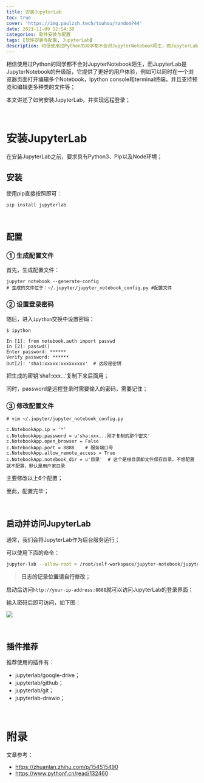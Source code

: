 ```yaml
---
title: 安装JupyterLab
toc: true
cover: 'https://img.paulzzh.tech/touhou/random?44'
date: 2021-11-09 12:54:30
categories: 软件安装与配置
tags: [软件安装与配置, JupyterLab]
description: 相信使用过Python的同学都不会对JupyterNotebook陌生，而JupyterLab是JupyterNotebook的升级版，它提供了更好的用户体验，例如可以同时在一个浏览器页面打开编辑多个Notebook，Ipython console和terminal终端，并且支持预览和编辑更多种类的文件等；本文讲述了如何安装JupyterLab，并实现远程登录；
---
```


相信使用过Python的同学都不会对JupyterNotebook陌生，而JupyterLab是JupyterNotebook的升级版，它提供了更好的用户体验，例如可以同时在一个浏览器页面打开编辑多个Notebook，Ipython console和terminal终端，并且支持预览和编辑更多种类的文件等；

本文讲述了如何安装JupyterLab，并实现远程登录；

<br/>

<!--more-->

# **安装JupyterLab**

在安装JupyterLab之前，要求具有Python3、Pip以及Node环境；

## **安装**

使用pip直接按照即可：

```shell
pip install jupyterlab
```

<br/>

## **配置**

### **① 生成配置文件**

首先，生成配置文件：

```shell
jupyter notebook --generate-config
# 生成的文件位于：~/.jupyter/jupyter_notebook_config.py #配置文件
```

### **② 设置登录密码**

随后，进入`ipython`交换中设置密码：

```shell
$ ipython

In [1]: from notebook.auth import passwd
In [2]: passwd()
Enter password: ******
Verify password: ******
Out[2]: 'sha1:xxxxx:xxxxxxxxx'  # 这段是密钥
```

把生成的密钥’sha1:xxx…’复制下来后面用；

同时，password是远程登录时需要输入的密码，需要记住；

### **③ 修改配置文件**

```shell
# vim ~/.jupyter/jupyter_notebook_config.py

c.NotebookApp.ip = '*'
c.NotebookApp.password = u'sha:xxx...刚才复制的那个密文'
c.NotebookApp.open_browser = False
c.NotebookApp.port = 8888    # 服务端口号
c.NotebookApp.allow_remote_access = True
c.NotebookApp.notebook_dir = u'目录'  # 这个是根目录即文件保存目录，不想配置就不配置，默认是用户家目录
```

主要修改以上6个配置；

至此，配置完毕；

<br/>

## **启动并访问JupyterLab**

通常，我们会将JupyterLab作为后台服务运行；

可以使用下面的命令：

```bash
jupyter-lab --allow-root > /root/self-workspace/jupyter-notebook/jupyter.log 2>&1 &
```

>   **日志的记录位置请自行修改；**

启动后访问`http://your-ip-address:8888`就可以访问JupyterLab的登录界面；

输入密码后即可访问，如下图：

![](https://raw.gitmirror.com/JasonkayZK/blog_static/master/images/jupyter_lab_1.png)

<br/>

## **插件推荐**

推荐使用的插件有：

-   jupyterlab/google-drive；
-   jupyterlab/github；
-   jupyterlab/git；
-   jupyterlab-drawio；

<br/>

# **附录**

文章参考：

-   https://zhuanlan.zhihu.com/p/154515490
-   https://www.pythonf.cn/read/132460

<br/>
